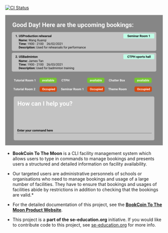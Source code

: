 [![CI Status](https://github.com/se-edu/addressbook-level3/workflows/Java%20CI/badge.svg)](https://github.com/se-edu/addressbook-level3/actions)

![Ui](docs/images/Ui.png)

* **BookCoin To The Moon** is a CLI facility management system which allows users to type in commands to manage bookings and presents users a structured and detailed information on facility availability.
  <br>
* Our targeted users are administrative personnels of schools or organisations who need to manage bookings and usage of a large number of facilities. They have to ensure that bookings and usages of facilities abide by restrictions in addition to checking that the bookings are valid.*
  <br>  
  
* For the detailed documentation of this project, see the **[BookCoin To The Moon Product Website](https://ay2021s2-cs2103-w17-3.github.io/tp/)**.
* This project is a **part of the se-education.org** initiative. If you would like to contribute code to this project, see [se-education.org](https://se-education.org#https://se-education.org/#contributing) for more info.
